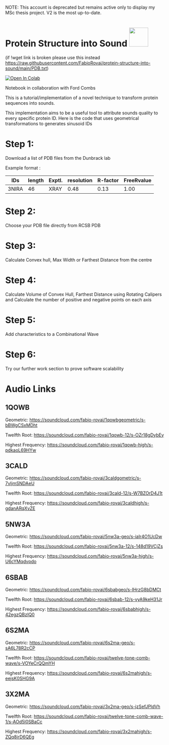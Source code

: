 NOTE: This account is deprecated but remains active only to display my MSc thesis project. V2 is the most up-to-date.



# Protein Structure into Sound <img src="https://media.giphy.com/media/wLsePI5c7koHGj699C/giphy.gif" width="60" height="60"/>

(if !wget link is broken please use this instead https://raw.githubusercontent.com/FabioRovai/protein-structure-into-sound/main/PDB.txt)

<a href="https://colab.research.google.com/drive/1GC9Fpg1bvaHyKphn1A858xKnQE9NCqN7?usp=sharing">
  <img src="https://colab.research.google.com/assets/colab-badge.svg" alt="Open In Colab"/>
</a>

Notebook in collaboration with Ford Combs


This is a tutorial/implementation of a novel technique to transform protein sequences into sounds. 


This implementation aims to be a useful tool to attribute sounds quality to every specific protein ID. Here is the code that uses geometrical transformations to generates sinusoid IDs


<h1>Step 1:</h1> Download a list of PDB files from the Dunbrack lab

Example format : 

| IDs           | length        | Exptl.        | resolution    | R-factor      | FreeRvalue    |
| ------------- | ------------- | ------------- | ------------- | ------------- | ------------- |
| 3NIRA         | 46            | XRAY          | 0.48          | 0.13          | 1.00          |




<h1>Step 2:</h1> Choose your PDB file directly from RCSB PDB


<h1>Step 3:</h1> Calculate Convex hull, Max Width or Farthest Distance from the centre


<h1>Step 4:</h1> Calculate Volume of Convex Hull, Farthest Distance using Rotating Calipers and Calculate the number of positive and negative points on each axis


<h1>Step 5:</h1> Add characteristics to a Combinational Wave


<h1>Step 6:</h1> Try our further work section to prove software scalability


<h1>Audio Links</h1>

<h2>1QOWB</h2>

Geometric: https://soundcloud.com/fabio-rovai/1qowbgeometric/s-bBWgCSxMDht

Twelfth Root: https://soundcloud.com/fabio-rovai/1qowb-12/s-OZr18gDybEy

Highest Frequency: https://soundcloud.com/fabio-rovai/1qowb-high/s-pdkaoL69HYw

<h2>3CALD</h2>

Geometric: https://soundcloud.com/fabio-rovai/3caldgometric/s-7vljmSNDAeU

Twelfth Root: https://soundcloud.com/fabio-rovai/3cald-12/s-W7BZOrD4J1t

Highest Frequency: https://soundcloud.com/fabio-rovai/3caldhigh/s-gdanARqXvZE

<h2>5NW3A</h2>

Geometric: https://soundcloud.com/fabio-rovai/5nw3a-geo/s-iaIr4O1UcDw

Twelfth Root: https://soundcloud.com/fabio-rovai/5nw3a-12/s-148d19VCjZs

Highest Frequency: https://soundcloud.com/fabio-rovai/5nw3a-high/s-U6cYMqdvpdo

<h2>6SBAB</h2>

Geometric: https://soundcloud.com/fabio-rovai/6sbabgeo/s-IHrzG8bDMCt

Twelfth Root: https://soundcloud.com/fabio-rovai/6sbab-12/s-vyA9keH31Jr

Highest Frequency: https://soundcloud.com/fabio-rovai/6sbabhigh/s-42egzQBzIQ0 

<h2>6S2MA</h2>

Geometric: https://soundcloud.com/fabio-rovai/6s2ma-geo/s-sA6L78R2cCP

Twelfth Root: https://soundcloud.com/fabio-rovai/twelve-tone-comb-wave/s-VOYeCrQQmYH

Highest Frequency: https://soundcloud.com/fabio-rovai/6s2mahigh/s-eejsK0SHG9A 

<h2>3X2MA</h2>

Geometric: https://soundcloud.com/fabio-rovai/3x2ma-geo/s-jzSefJPldVh

Twelfth Root: https://soundcloud.com/fabio-rovai/twelve-tone-comb-wave-1/s-AOd5l0SBaCc

Highest Frequency: https://soundcloud.com/fabio-rovai/3x2mahigh/s-ZQq8irD6QEg
